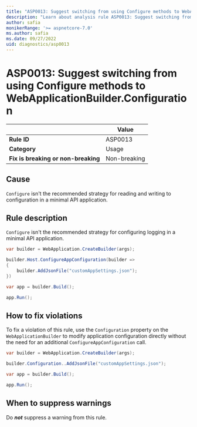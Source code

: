 ```yaml
---
title: "ASP0013: Suggest switching from using Configure methods to WebApplicationBuilder.Configuration"
description: "Learn about analysis rule ASP0013: Suggest switching from using Configure methods to WebApplicationBuilder.Configuration"
author: safia
monikerRange: '>= aspnetcore-7.0'
ms.author: safia
ms.date: 09/27/2022
uid: diagnostics/asp0013
---
```

# ASP0013: Suggest switching from using Configure methods to WebApplicationBuilder.Configuration

| | Value |
|-|-|
| **Rule ID** |ASP0013|
| **Category** |Usage|
| **Fix is breaking or non-breaking** |Non-breaking|

## Cause

`Configure` isn't the recommended strategy for reading and writing to configuration in a minimal API application.

## Rule description

`Configure` isn't the recommended strategy for configuring logging in a minimal API application.

```csharp
var builder = WebApplication.CreateBuilder(args);

builder.Host.ConfigureAppConfiguration(builder =>
{
    builder.AddJsonFile("customAppSettings.json");
})

var app = builder.Build();

app.Run();
```

## How to fix violations

To fix a violation of this rule, use the `Configuration` property on the `WebApplicationBuilder` to modify application configuration directly without the need for an additional `ConfigureAppConfiguration` call.

```csharp
var builder = WebApplication.CreateBuilder(args);

builder.Configuration..AddJsonFile("customAppSettings.json");

var app = builder.Build();

app.Run();
```

## When to suppress warnings

Do ***not*** suppress a warning from this rule.
